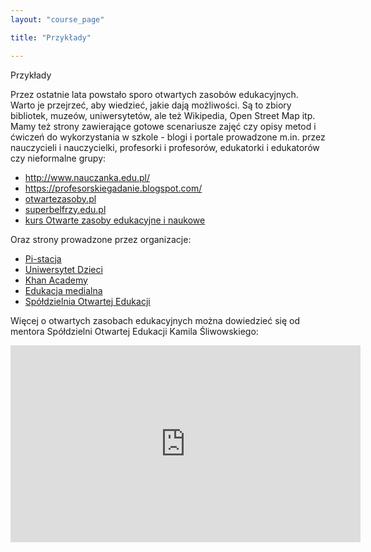 ```yaml
---
layout: "course_page"

title: "Przykłady"

---
```


<div class="text-center screen-title">
Przykłady
</div>

<div class="screen-content">
  <p>
  Przez ostatnie lata powstało sporo otwartych zasobów edukacyjnych. Warto je przejrzeć, aby wiedzieć, jakie dają możliwości. Są to zbiory bibliotek, muzeów, uniwersytetów, ale też Wikipedia, Open Street Map itp. 
Mamy też strony zawierające gotowe scenariusze zajęć czy opisy metod i ćwiczeń do wykorzystania w szkole - blogi i portale prowadzone m.in. przez nauczycieli i nauczycielki, profesorki i profesorów, edukatorki i edukatorów czy nieformalne grupy:   
 <ul>
<li class="bullet"><a class="content-link" target="_blank" href="http://www.nauczanka.edu.pl/">http://www.nauczanka.edu.pl/</a></li>
<li class="bullet"><a class="content-link" target="_blank" href="https://profesorskiegadanie.blogspot.com/">https://profesorskiegadanie.blogspot.com/</a></li>
<li class="bullet"><a class="content-link" target="_blank" href="https://otwartezasoby.pl/">otwartezasoby.pl</a></li>
<li class="bullet"><a class="content-link" target="_blank" href="http://www.superbelfrzy.edu.pl/">superbelfrzy.edu.pl</a></li>
  <li class="bullet"><a class="content-link" target="_blank" href="https://moodle.umk.pl/BU/course/view.php?id=13">kurs Otwarte zasoby edukacyjne i naukowe</a></li> 
 </ul> 
  </p>
<p>
Oraz strony prowadzone przez organizacje:
<ul>
<li class="bullet"><a class="content-link" target="_blank" href="http://pistacja.tv/">Pi-stacja</a></li>
<li class="bullet"><a class="content-link" target="_blank" href="https://www.scenariuszelekcji.edu.pl/">Uniwersytet Dzieci</a></li>
<li class="bullet"><a class="content-link" target="_blank" href="https://pl.khanacademy.org/">Khan Academy</a></li>
<li class="bullet"><a class="content-link" target="_blank" href="http://edukacjamedialna.edu.pl/lekcje/">Edukacja medialna</a></li>
<li class="bullet"><a class="content-link" target="_blank" href="https://centrumcyfrowe.pl/spoled/">Spółdzielnia Otwartej Edukacji</a> </li>
 </ul>
</p>

<p>
  Więcej o otwartych zasobach edukacyjnych można dowiedzieć się od mentora Spółdzielni Otwartej Edukacji Kamila Śliwowskiego: </p>
  
  <div class="row">
  <div class="col-md-12 col-xs-12">
   <div class="embed-responsive embed-responsive-16by9"> 
   <iframe width="560" height="315" src="https://www.youtube.com/embed/MjmwlCcIpHg" frameborder="0" allow="autoplay; encrypted-media" allowfullscreen></iframe></div></div>
</div>


